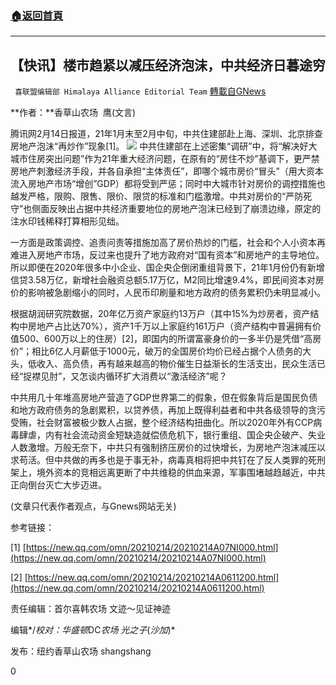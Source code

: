 ###  [:house:返回首頁](https://github.com/ourhimalayas/txt)
---

## 【快讯】楼市趋紧以减压经济泡沫，中共经济日暮途穷
` 喜联盟编辑部 Himalaya Alliance Editorial Team` [轉載自GNews](https://gnews.org/zh-hans/908853/)

**作者：**香草山农场  鹰(文言)

腾讯网2月14日报道，21年1月末至2月中旬，中共住建部赴上海、深圳、北京排查房地产泡沫“再炒作”现象[1]。
![]()![](https://gnews.org/wp-content/uploads/2021/02/image-91.png)
中共住建部在上述密集“调研”中，将“解决好大城市住房突出问题”作为21年重大经济问题，在原有的“房住不炒”基调下，更严禁房地产刺激经济手段，并各自承担“主体责任”，即哪个城市房价“冒头”（用大资本流入房地产市场“增创”GDP）都将受到严惩；同时中大城市针对房价的调控措施也越发严格，限购、限售、限价、限贷的标准和门槛激增。中共对房价的“严防死守”也侧面反映出占据中共经济重要地位的房地产泡沫已经到了崩溃边缘，原定的注水印钱稀释打算相形见绌。

一方面是政策调控、追责问责等措施加高了房价热炒的门槛，社会和个人小资本再难进入房地产市场，反过来也提升了地方政府对“国有资本”和房地产的主导地位。所以即便在2020年很多中小企业、国企央企倒闭重组背景下，21年1月份仍有新增信贷3.58万亿，新增社会融资总额5.17万亿，M2同比增速9.4%，即民间资本对房价的影响被急剧缩小的同时，人民币印刷量和地方政府的债务累积仍未明显减小。

根据胡润研究院数据，20年亿万资产家庭约13万户（其中15%为炒房者，资产结构中房地产占比达70%），资产1千万以上家庭约161万户（资产结构中普遍拥有价值500、600万以上的住房）[2]，即国内的所谓富豪身价的一多半仍是凭借“高房价”；相比6亿人月薪低于1000元，破万的全国房价均价已经占据个人债务的大头，低收入、高负债，再有越来越高的物价催生日益渐长的生活支出，民众生活已经“捉襟见肘”，又怎谈内循环扩大消费以“激活经济”呢？

中共用几十年堆高房地产营造了GDP世界第二的假象，但在假象背后是国民负债和地方政府债务的急剧累积，以贷养债，再加上既得利益者和中共各级领导的贪污受贿，社会财富被极少数人占据，整个经济结构扭曲化。所以2020年外有CCP病毒肆虐，内有社会流动资金短缺造就偿债危机下，银行重组、国企央企破产、失业人数激增。万般无奈下，中共只有强制挤压房价的过快增长，为房地产泡沫减压以求苟活。但中共做的再多也是于事无补，病毒真相将把中共钉在了反人类罪的死刑架上，境外资本的竞相远离更断了中共维稳的供血来源，军事围堵越趋越近，中共正向倒台灭亡大步迈进。

(文章只代表作者观点，与Gnews网站无关)

参考链接：

[1] [https://new.qq.com/omn/20210214/20210214A07NI000.html](https://new.qq.com/omn/20210214/20210214A07NI000.html)

[2] [https://new.qq.com/omn/20210214/20210214A0611200.html](https://new.qq.com/omn/20210214/20210214A0611200.html)

责任编辑：首尔喜韩农场 文迹～见证神迹

编辑*/*校对：华盛顿*DC*农场 光之子*(*沙加*)*

发布：纽约香草山农场 shangshang

0

